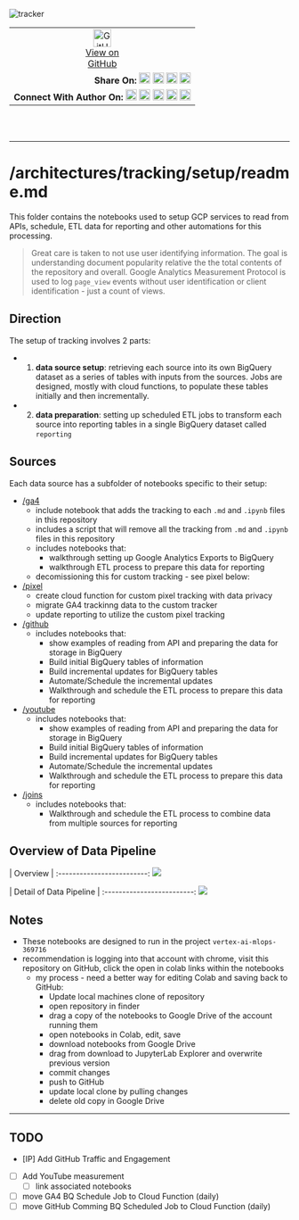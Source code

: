 ![tracker](https://us-central1-vertex-ai-mlops-369716.cloudfunctions.net/pixel-tracking?path=statmike%2Fvertex-ai-mlops%2Farchitectures%2Ftracking%2Fsetup&file=readme.md)
<!--- header table --->
<table>
<tr>     
  <td style="text-align: center">
    <a href="https://github.com/statmike/vertex-ai-mlops/blob/main/architectures/tracking/setup/readme.md">
      <img width="32px" src="https://www.svgrepo.com/download/217753/github.svg" alt="GitHub logo">
      <br>View on<br>GitHub
    </a>
  </td>
</tr>
<tr>
  <td style="text-align: right">
    <b>Share On: </b> 
    <a href="https://www.linkedin.com/sharing/share-offsite/?url=https://github.com/statmike/vertex-ai-mlops/blob/main/architectures/tracking/setup/readme.md"><img src="https://upload.wikimedia.org/wikipedia/commons/8/81/LinkedIn_icon.svg" alt="Linkedin Logo" width="20px"></a> 
    <a href="https://reddit.com/submit?url=https://github.com/statmike/vertex-ai-mlops/blob/main/architectures/tracking/setup/readme.md"><img src="https://redditinc.com/hubfs/Reddit%20Inc/Brand/Reddit_Logo.png" alt="Reddit Logo" width="20px"></a> 
    <a href="https://bsky.app/intent/compose?text=https://github.com/statmike/vertex-ai-mlops/blob/main/architectures/tracking/setup/readme.md"><img src="https://upload.wikimedia.org/wikipedia/commons/7/7a/Bluesky_Logo.svg" alt="BlueSky Logo" width="20px"></a> 
    <a href="https://twitter.com/intent/tweet?url=https://github.com/statmike/vertex-ai-mlops/blob/main/architectures/tracking/setup/readme.md"><img src="https://upload.wikimedia.org/wikipedia/commons/5/5a/X_icon_2.svg" alt="X (Twitter) Logo" width="20px"></a> 
  </td>
</tr>
<tr>
  <td style="text-align: right">
    <b>Connect With Author On: </b> 
    <a href="https://www.linkedin.com/in/statmike"><img src="https://upload.wikimedia.org/wikipedia/commons/8/81/LinkedIn_icon.svg" alt="Linkedin Logo" width="20px"></a>
    <a href="https://www.github.com/statmike"><img src="https://www.svgrepo.com/download/217753/github.svg" alt="GitHub Logo" width="20px"></a> 
    <a href="https://www.youtube.com/@statmike-channel"><img src="https://upload.wikimedia.org/wikipedia/commons/f/fd/YouTube_full-color_icon_%282024%29.svg" alt="YouTube Logo" width="20px"></a>
    <a href="https://bsky.app/profile/statmike.bsky.social"><img src="https://upload.wikimedia.org/wikipedia/commons/7/7a/Bluesky_Logo.svg" alt="BlueSky Logo" width="20px"></a> 
    <a href="https://x.com/statmike"><img src="https://upload.wikimedia.org/wikipedia/commons/5/5a/X_icon_2.svg" alt="X (Twitter) Logo" width="20px"></a>
  </td>
</tr>
</table><br/><br/>

---
# /architectures/tracking/setup/readme.md

This folder contains the notebooks used to setup GCP services to read from APIs, schedule, ETL data for reporting and other automations for this processing.

>Great care is taken to not use user identifying information.  The goal is understanding document popularity relative the the total contents of the repository and overall.  Google Analytics Measurement Protocol is used to log `page_view` events without user identification or client identification - just a count of views.

## Direction
The setup of tracking involves 2 parts:
- 1. **data source setup**: retrieving each source into its own BigQuery dataset as a series of tables with inputs from the sources.  Jobs are designed, mostly with cloud functions, to populate these tables initially and then incrementally.
- 2. **data preparation**: setting up scheduled ETL jobs to transform each source into reporting tables in a single BigQuery dataset called `reporting`

## Sources
Each data source has a subfolder of notebooks specific to their setup:
- [/ga4](./ga4/readme.md)
    - include notebook that adds the tracking to each `.md` and `.ipynb` files in this repository
    - includes a script that will remove all the tracking from `.md` and `.ipynb` files in this repository
    - includes notebooks that:
        - walkthrough setting up Google Analytics Exports to BigQuery
        - walkthrough ETL process to prepare this data for reporting
    - decomissioning this for custom tracking - see pixel below:
- [/pixel](./pixel/readme.md)
    - create cloud function for custom pixel tracking with data privacy
    - migrate GA4 trackinng data to the custom tracker
    - update reporting to utilize the custom pixel tracking
- [/github](./github/readme.md)
    - includes notebooks that:
        - show examples of reading from API and preparing the data for storage in BigQuery
        - Build initial BigQuery tables of information
        - Build incremental updates for BigQuery tables
        - Automate/Schedule the incremental updates
        - Walkthrough and schedule the ETL process to prepare this data for reporting
- [/youtube](./youtube/readme.md)
    - includes notebooks that:
        - show examples of reading from API and preparing the data for storage in BigQuery
        - Build initial BigQuery tables of information
        - Build incremental updates for BigQuery tables
        - Automate/Schedule the incremental updates
        - Walkthrough and schedule the ETL process to prepare this data for reporting
- [/joins](./joins/readme.md)
    - includes notebooks that:
        - Walkthrough and schedule the ETL process to combine data from multiple sources for reporting

## Overview of Data Pipeline

| Overview |
:-------------------------:
![](../../overview/tracking_overview.png)


| Detail of Data Pipeline |
:-------------------------:
![](../../overview/tracking_detail.png)


## Notes
- These notebooks are designed to run in the project `vertex-ai-mlops-369716`
- recommendation is logging into that account with chrome, visit this repository on GitHub, click the open in colab links within the notebooks
    - my process - need a better way for editing Colab and saving back to GitHub:
        - Update local machines clone of repository
        - open repository in finder
        - drag a copy of the notebooks to Google Drive of the account running them
        - open notebooks in Colab, edit, save
        - download notebooks from Google Drive
        - drag from download to JupyterLab Explorer and overwrite previous version
        - commit changes
        - push to GitHub
        - update local clone by pulling changes
        - delete old copy in Google Drive
        

---
## TODO
- [IP] Add GitHub Traffic and Engagement
- [ ] Add YouTube measurement
    - [ ] link associated notebooks
- [ ] move GA4 BQ Schedule Job to Cloud Function (daily)
- [ ] move GitHub Comming BQ Scheduled Job to Cloud Function (daily)